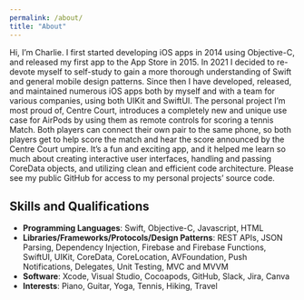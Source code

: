 ```yaml
---
permalink: /about/
title: "About"
---
```


Hi, I’m Charlie. I first started developing iOS apps in 2014 using Objective-C, and released my first app to the App Store in 2015. In 2021 I decided to re-devote myself to self-study to gain a more thorough understanding of Swift and general mobile design patterns. Since then I have developed, released, and maintained numerous iOS apps both by myself and with a team for various companies, using both UIKit and SwiftUI. The personal project I’m most proud of, Centre Court, introduces a completely new and unique use case for AirPods by using them as remote controls for scoring a tennis Match. Both players can connect their own pair to the same phone, so both players get to help score the match and hear the score announced by the Centre Court umpire. It’s a fun and exciting app, and it helped me learn so much about creating interactive user interfaces, handling and passing CoreData objects, and utilizing clean and efficient code architecture. Please see my public GitHub for access to my personal projects’ source code.

## Skills and Qualifications
- **Programming Languages**: Swift, Objective-C, Javascript, HTML
- **Libraries/Frameworks/Protocols/Design Patterns**: REST APIs, JSON Parsing, Dependency Injection, Firebase and Firebase Functions, SwiftUI, UIKit, CoreData, CoreLocation, AVFoundation, Push Notifications, Delegates, Unit Testing, MVC and MVVM
- **Software**: Xcode, Visual Studio, Cocoapods, GitHub, Slack, Jira, Canva
- **Interests**: Piano, Guitar, Yoga, Tennis, Hiking, Travel

